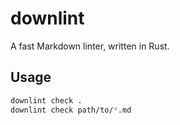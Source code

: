 downlint
========

A fast Markdown linter, written in Rust.

## Usage

```bash
downlint check .
downlint check path/to/*.md
```
